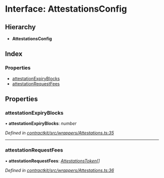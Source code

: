 # Interface: AttestationsConfig

## Hierarchy

* **AttestationsConfig**

## Index

### Properties

* [attestationExpiryBlocks](_wrappers_attestations_.attestationsconfig.md#attestationexpiryblocks)
* [attestationRequestFees](_wrappers_attestations_.attestationsconfig.md#attestationrequestfees)

## Properties

###  attestationExpiryBlocks

• **attestationExpiryBlocks**: *number*

*Defined in [contractkit/src/wrappers/Attestations.ts:35](https://github.com/celo-org/celo-monorepo/blob/master/packages/contractkit/src/wrappers/Attestations.ts#L35)*

___

###  attestationRequestFees

• **attestationRequestFees**: *[AttestationsToken](_wrappers_attestations_.attestationstoken.md)[]*

*Defined in [contractkit/src/wrappers/Attestations.ts:36](https://github.com/celo-org/celo-monorepo/blob/master/packages/contractkit/src/wrappers/Attestations.ts#L36)*
